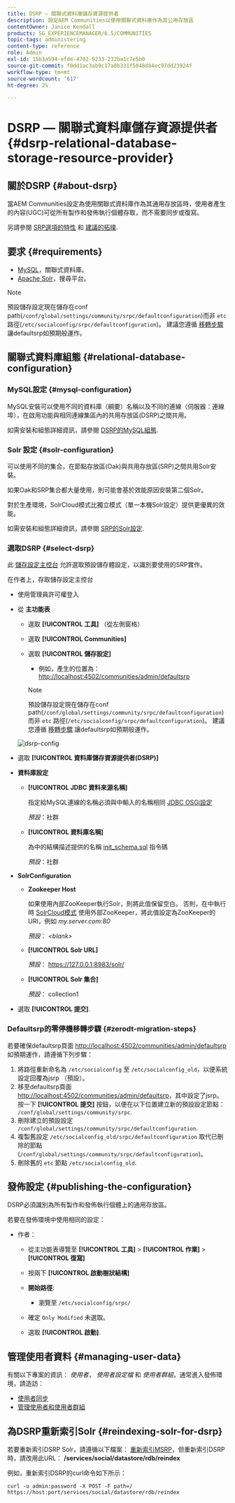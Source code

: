 ```yaml
---
title: DSRP — 關聯式資料庫儲存資源提供者
description: 設定AEM Communities以使用關聯式資料庫作為其公用存放區
contentOwner: Janice Kendall
products: SG_EXPERIENCEMANAGER/6.5/COMMUNITIES
topic-tags: administering
content-type: reference
role: Admin
exl-id: 15b3a594-efde-4702-9233-232ba1c7e5b0
source-git-commit: f0dd1ac3ab9c17a8b331f5048d84ec97dd23924f
workflow-type: tm+mt
source-wordcount: '617'
ht-degree: 2%

---
```


# DSRP — 關聯式資料庫儲存資源提供者 {#dsrp-relational-database-storage-resource-provider}

## 關於DSRP {#about-dsrp}

當AEM Communities設定為使用關聯式資料庫作為其通用存放區時，使用者產生的內容(UGC)可從所有製作和發佈執行個體存取，而不需要同步或復寫。

另請參閱 [SRP選項的特性](working-with-srp.md#characteristics-of-srp-options) 和 [建議的拓撲](topologies.md).

## 要求 {#requirements}

* [MySQL](#mysql-configuration)，關聯式資料庫。
* [Apache Solr](#solr-configuration)，搜尋平台。

>[!NOTE]
>
>預設儲存設定現在儲存在conf path(`/conf/global/settings/community/srpc/defaultconfiguration`)而非 `etc` 路徑(`/etc/socialconfig/srpc/defaultconfiguration`)。 建議您遵循 [移轉步驟](#zerodt-migration-steps) 讓defaultsrp如預期般運作。

## 關聯式資料庫組態 {#relational-database-configuration}

### MySQL設定 {#mysql-configuration}

MySQL安裝可以使用不同的資料庫（綱要）名稱以及不同的連線（伺服器：連線埠），在啟用功能與相同連線集區內的共用存放區(DSRP)之間共用。

如需安裝和組態詳細資訊，請參閱 [DSRP的MySQL組態](dsrp-mysql.md).

### Solr 設定 {#solr-configuration}

可以使用不同的集合，在節點存放區(Oak)與共用存放區(SRP)之間共用Solr安裝。

如果Oak和SRP集合都大量使用，則可能會基於效能原因安裝第二個Solr。

對於生產環境，SolrCloud模式比獨立模式（單一本機Solr設定）提供更優異的效能。

如需安裝和組態詳細資訊，請參閱 [SRP的Solr設定](solr.md).

### 選取DSRP {#select-dsrp}

此 [儲存設定主控台](srp-config.md) 允許選取預設儲存體設定，以識別要使用的SRP實作。

在作者上，存取儲存設定主控台

* 使用管理員許可權登入
* 從 **主功能表**

   * 選取 **[!UICONTROL 工具]** （從左側窗格）
   * 選取 **[!UICONTROL Communities]**
   * 選取 **[!UICONTROL 儲存設定]**

      * 例如，產生的位置為： [http://localhost:4502/communities/admin/defaultsrp](http://localhost:4502/communities/admin/defaultsrp)

     >[!NOTE]
     >
     >預設儲存設定現在儲存在conf path(`/conf/global/settings/community/srpc/defaultconfiguration`)而非 `etc` 路徑(`/etc/socialconfig/srpc/defaultconfiguration`)。 建議您遵循 [移轉步驟](#zerodt-migration-steps) 讓defaultsrp如預期般運作。

  ![dsrp-config](assets/dsrp-config.png)

* 選取 **[!UICONTROL 資料庫儲存資源提供者(DSRP)]**
* **資料庫設定**

   * **[!UICONTROL JDBC 資料來源名稱]**

     指定給MySQL連線的名稱必須與中輸入的名稱相同 [JDBC OSGi設定](dsrp-mysql.md#configurejdbcconnections)

     *預設*：社群

   * **[!UICONTROL 資料庫名稱]**

     為中的結構描述提供的名稱 [init_schema.sql](dsrp-mysql.md#obtain-the-sql-script) 指令碼

     *預設*：社群

* **SolrConfiguration**

   * **[](https://solr.apache.org/guide/6_6/using-zookeeper-to-manage-configuration-files.html)Zookeeper Host**

     如果使用內部ZooKeeper執行Solr，則將此值保留空白。 否則，在中執行時 [SolrCloud模式](solr.md#solrcloud-mode) 使用外部ZooKeeper，將此值設定為ZooKeeper的URI，例如 *my.server.com:80*

     *預設*： *&lt;blank>*

   * **[!UICONTROL Solr URL]**

     *預設*： https://127.0.0.1:8983/solr/

   * **[!UICONTROL Solr 集合]**

     *預設*： collection1

* 選取 **[!UICONTROL 提交]**.

### Defaultsrp的零停機移轉步驟 {#zerodt-migration-steps}

若要確保defaultsrp頁面 [http://localhost:4502/communities/admin/defaultsrp](http://localhost:4502/communities/admin/defaultsrp) 如預期運作，請遵循下列步驟：

1. 將路徑重新命名為 `/etc/socialconfig` 至 `/etc/socialconfig_old`，以便系統設定回覆為jsrp （預設）。
1. 移至defaultsrp頁面 [http://localhost:4502/communities/admin/defaultsrp](http://localhost:4502/communities/admin/defaultsrp)，其中設定了jsrp。 按一下 **[!UICONTROL 提交]** 按鈕，以便在以下位置建立新的預設設定節點： `/conf/global/settings/community/srpc`.
1. 刪除建立的預設設定 `/conf/global/settings/community/srpc/defaultconfiguration`.
1. 複製舊設定 `/etc/socialconfig_old/srpc/defaultconfiguration` 取代已刪除的節點(`/conf/global/settings/community/srpc/defaultconfiguration`)。
1. 刪除舊的 `etc` 節點 `/etc/socialconfig_old`.

## 發佈設定 {#publishing-the-configuration}

DSRP必須識別為所有製作和發佈執行個體上的通用存放區。

若要在發佈環境中使用相同的設定：

* 作者：

   * 從主功能表導覽至 **[!UICONTROL 工具]** > **[!UICONTROL 作業]** > **[!UICONTROL 復寫]**
   * 按兩下 **[!UICONTROL 啟動樹狀結構]**
   * **開始路徑**:

      * 瀏覽至 `/etc/socialconfig/srpc/`

   * 確定 `Only Modified` 未選取。
   * 選取 **[!UICONTROL 啟動]**.

## 管理使用者資料 {#managing-user-data}

有關以下專案的資訊： *使用者*， *使用者設定檔* 和 *使用者群組*，通常進入發佈環境，請造訪：

* [使用者同步](sync.md)
* [管理使用者和使用者群組](users.md)

## 為DSRP重新索引Solr {#reindexing-solr-for-dsrp}

若要重新索引DSRP Solr，請遵循以下檔案： [重新索引MSRP](msrp.md#msrp-reindex-tool)，但重新索引DSRP時，請改用此URL： **/services/social/datastore/rdb/reindex**

例如，重新索引DSRP的curl命令如下所示：

```shell
curl -u admin:password -X POST -F path=/ https://host:port/services/social/datastore/rdb/reindex
```
